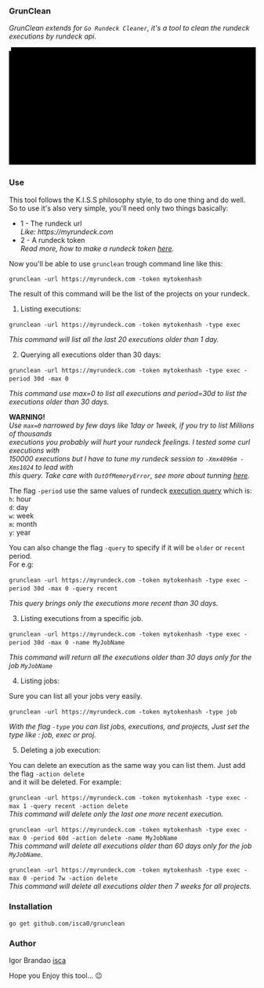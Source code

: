 ### GrunClean

_GrunClean extends for `Go Rundeck Cleaner`, it's a tool to clean the rundeck  
executions by rundeck api._  

![](gif/grunclean.gif?raw=true)

### Use

This tool follows the K.I.S.S philosophy style, to do one thing and do well.  
So to use it's also very simple, you'll need only two things basically:  
* 1 - The rundeck url  
_Like: https://myrundeck.com_  
* 2 - A rundeck token  
_Read more, how to make a rundeck token [here](http://rundeck.org/docs/api/index.html#token-authentication)._  

Now you'll be able to use `grunclean` trough command line like this:  


```
grunclean -url https://myrundeck.com -token mytokenhash
```

The result of this command will be the list of the projects on your rundeck.  
  

1. Listing executions:  
  
```grunclean -url https://myrundeck.com -token mytokenhash -type exec```
  
_This command will list all the last 20 executions older than 1 day._ 

2. Querying all executions older than 30 days:  
  
```grunclean -url https://myrundeck.com -token mytokenhash -type exec -period 30d -max 0```
  
_This command use max=0 to list all executions and period=30d to list the executions older than 30 days._  

**WARNING!**  
_Use `max=0` narrowed by few days like 1day or 1week, if you try to list Millions of thousands  
executions you probably will hurt your rundeck feelings. I tested some curl executions with  
150000 executions but I have to tune my rundeck session to `-Xmx4096m -Xms1024` to lead with  
this query. Take care with `OutOfMemoryError`, see more about tunning [here](http://rundeck.org/docs/administration/tuning-rundeck.html)._  
  

The flag `-period` use the same values of rundeck [execution query](http://rundeck.org/docs/api/#execution-query) which is:  
`h`: hour  
`d`: day  
`w`: week  
`m`: month  
`y`: year  

You can also change the flag `-query` to specify if it will be `older` or `recent` period.  
For e.g:  
  
```grunclean -url https://myrundeck.com -token mytokenhash -type exec -period 30d -max 0 -query recent```
  
_This query brings only the executions more recent than 30 days._
  
3. Listing executions from a specific job.  
  
```grunclean -url https://myrundeck.com -token mytokenhash -type exec -period 30d -max 0 -name MyJobName```
  
_This command will return all the executions older than 30 days only for the job `MyJobName`_

4. Listing jobs:
  
Sure you can list all your jobs  very easily.  
  
```grunclean -url https://myrundeck.com -token mytokenhash -type job```
  
_With the flag `-type` you can list jobs, executions, and projects, Just set the type like : job, exec or proj._  

5. Deleting a job execution:
  
You can delete an execution as the same way you can list them. Just add the flag `-action delete`  
and it will be deleted. For example:  
  
```grunclean -url https://myrundeck.com -token mytokenhash -type exec -max 1 -query recent -action delete```  
_This command will delete only the last one more recent execution._
  
  
```grunclean -url https://myrundeck.com -token mytokenhash -type exec -max 0 -period 60d -action delete -name MyJobName```  
_This command will delete all executions older than 60 days only for the job `MyJobName`._
  
  
```grunclean -url https://myrundeck.com -token mytokenhash -type exec -max 0 -period 7w -action delete```  
_This command will delete all executions older then 7 weeks for all projects._  
  
  
### Installation  

```
go get github.com/isca0/grunclean
```


### Author  
  
Igor Brandao [isca](isca.space)  
  
Hope you Enjoy this tool... :wink:  
  
